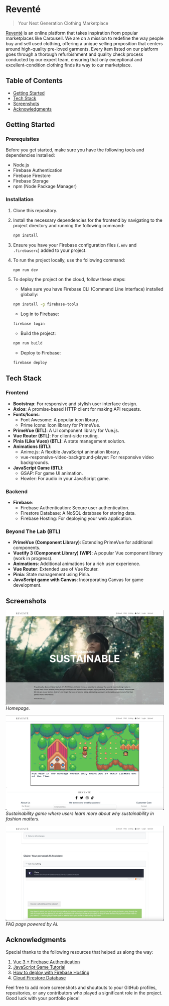 # Reventé

> Your Next Generation Clothing Marketplace

[Reventé](https://smu-wad2.web.app) is an online platform that takes inspiration from popular marketplaces like Carousell. We are on a mission to redefine the way people buy and sell used clothing, offering a unique selling proposition that centers around high-quality pre-loved garments. Every item listed on our platform goes through a thorough refurbishment and quality check process conducted by our expert team, ensuring that only exceptional and excellent-condition clothing finds its way to our marketplace.

## Table of Contents

-   [Getting Started](#getting-started)
-   [Tech Stack](#tech-stack)
-   [Screenshots](#screenshots)
-   [Acknowledgments](#acknowledgments)

## Getting Started

### Prerequisites

Before you get started, make sure you have the following tools and dependencies installed:

-   Node.js
-   Firebase Authentication
-   Firebase Firestore
-   Firebase Storage
-   npm (Node Package Manager)

### Installation

1. Clone this repository.

2. Install the necessary dependencies for the frontend by navigating to the project directory and running the following command:

    ```bash
    npm install
    ```

3. Ensure you have your Firebase configuration files (`.env` and `.firebaserc`) added to your project.

4. To run the project locally, use the following command:

    ```bash
    npm run dev
    ```

5. To deploy the project on the cloud, follow these steps:

    - Make sure you have Firebase CLI (Command Line Interface) installed globally:

    ```bash
    npm install -g firebase-tools
    ```

    - Log in to Firebase:

    ```bash
    firebase login
    ```

    - Build the project:

    ```bash
    npm run build
    ```

    - Deploy to Firebase:

    ```bash
    firebase deploy
    ```

## Tech Stack

### Frontend

-   **Bootstrap**: For responsive and stylish user interface design.
-   **Axios**: A promise-based HTTP client for making API requests.
-   **Fonts/Icons**:
    -   Font Awesome: A popular icon library.
    -   Prime Icons: Icon library for PrimeVue.
-   **PrimeVue (BTL)**: A UI component library for Vue.js.
-   **Vue Router (BTL)**: For client-side routing.
-   **Pinia (Like Vuex) (BTL)**: A state management solution.
-   **Animations (BTL)**:
    -   Anime.js: A flexible JavaScript animation library.
    -   vue-responsive-video-background-player: For responsive video backgrounds.
-   **JavaScript Game (BTL)**:
    -   GSAP: For game UI animation.
    -   Howler: For audio in your JavaScript game.

### Backend

-   **Firebase**:
    -   Firebase Authentication: Secure user authentication.
    -   Firestore Database: A NoSQL database for storing data.
    -   Firebase Hosting: For deploying your web application.

### Beyond The Lab (BTL)

-   **PrimeVue (Component Library)**: Extending PrimeVue for additional components.
-   **Vuetify 3 (Component Library) (WIP)**: A popular Vue component library (work in progress).
-   **Animations**: Additional animations for a rich user experience.
-   **Vue Router**: Extended use of Vue Router.
-   **Pinia**: State management using Pinia.
-   **JavaScript game with Canvas**: Incorporating Canvas for game development.

## Screenshots

![Screenshot 1](/src//assets/screenshots/screenshot1.png)
_Homepage._

![Screenshot 2](/src//assets/screenshots/screenshot2.png)
_Sustainability game where users learn more about why sustainability in fashion matters._

![Screenshot 3](/src//assets/screenshots/screenshot3.png)
_FAQ page powered by AI._

## Acknowledgments

Special thanks to the following resources that helped us along the way:

1. [Vue 3 + Firebase Authentication](https://www.youtube.com/watch?v=xceR7mrrXsA&t=21s)
2. [JavaScript Game Tutorial](https://www.youtube.com/watch?v=yP5DKzriqXA)
3. [How to deploy with Firebase Hosting](https://medium.com/@rachidsakara/how-to-deploy-vue-js-applications-with-firebase-hosting-40cfa7f724e4)
4. [Cloud Firestore Database](https://firebase.google.com/docs/firestore)

Feel free to add more screenshots and shoutouts to your GitHub profiles, repositories, or any contributors who played a significant role in the project. Good luck with your portfolio piece!

